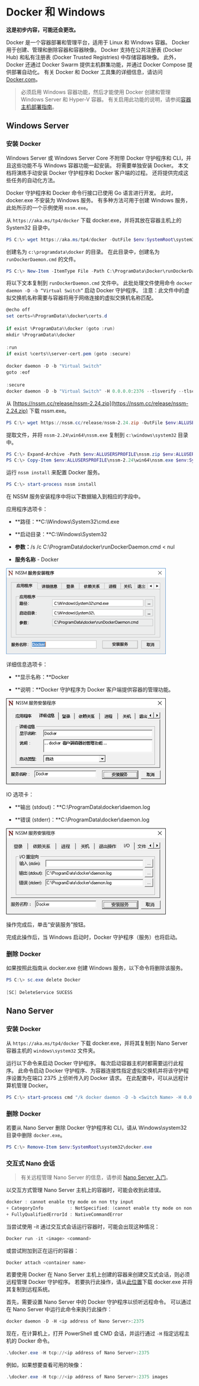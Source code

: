 



# Docker 和 Windows

**这是初步内容，可能还会更改。**

Docker 是一个容器部署和管理平台，适用于 Linux 和 Windows 容器。 Docker 用于创建、管理和删除容器和容器映像。 Docker 支持在公共注册表 (Docker Hub) 和私有注册表 (Docker Trusted Registries) 中存储容器映像。 此外，Docker 还通过 Docker Swarm 提供主机群集功能，并通过 Docker Compose 提供部署自动化。 有关 Docker 和 Docker 工具集的详细信息，请访问 [Docker.com](https://www.docker.com/)。

> 必须启用 Windows 容器功能，然后才能使用 Docker 创建和管理 Windows Server 和 Hyper-V 容器。 有关启用此功能的说明，请参阅[容器主机部署指南](./docker_windows.md)。

## Windows Server

### 安装 Docker

Windows Server 或 Windows Server Core 不附带 Docker 守护程序和 CLI，并且这些功能不与 Windows 容器功能一起安装。 将需要单独安装 Docker。 本文档将演练手动安装 Docker 守护程序和 Docker 客户端的过程。 还将提供完成这些任务的自动化方法。

Docker 守护程序和 Docker 命令行接口已使用 Go 语言进行开发。 此时，docker.exe 不安装为 Windows 服务。 有多种方法可用于创建 Windows 服务，此处所示的一个示例使用 `nssm.exe`。

从 `https://aka.ms/tp4/docker` 下载 docker.exe，并将其放在容器主机上的 System32 目录中。

```powershell
PS C:\> wget https://aka.ms/tp4/docker -OutFile $env:SystemRoot\system32\docker.exe
```

创建名为 `c:\programdata\docker` 的目录。 在此目录中，创建名为 `runDockerDaemon.cmd` 的文件。

```powershell
PS C:\> New-Item -ItemType File -Path C:\ProgramData\Docker\runDockerDaemon.cmd -Force
```

将以下文本复制到 `runDockerDaemon.cmd` 文件中。 此批处理文件使用命令 `docker daemon -D -b “Virtual Switch”` 启动 Docker 守护程序。 注意：此文件中的虚拟交换机名称需要与容器将用于网络连接的虚拟交换机名称匹配。

```powershell
@echo off
set certs=%ProgramData%\docker\certs.d

if exist %ProgramData%\docker (goto :run)
mkdir %ProgramData%\docker

:run
if exist %certs%\server-cert.pem (goto :secure)

docker daemon -D -b "Virtual Switch"
goto :eof

:secure
docker daemon -D -b "Virtual Switch" -H 0.0.0.0:2376 --tlsverify --tlscacert=%certs%\ca.pem --tlscert=%certs%\server-cert.pem --tlskey=%certs%\server-key.pem
```
从 [https://nssm.cc/release/nssm-2.24.zip](https://nssm.cc/release/nssm-2.24.zip) 下载 nssm.exe。

```powershell
PS C:\> wget https://nssm.cc/release/nssm-2.24.zip -OutFile $env:ALLUSERSPROFILE\nssm.zip
```

提取文件，并将 `nssm-2.24\win64\nssm.exe` 复制到 `c:\windows\system32` 目录中。

```powershell
PS C:\> Expand-Archive -Path $env:ALLUSERSPROFILE\nssm.zip $env:ALLUSERSPROFILE
PS C:\> Copy-Item $env:ALLUSERSPROFILE\nssm-2.24\win64\nssm.exe $env:SystemRoot\system32
```
运行 `nssm install` 来配置 Docker 服务。

```powershell
PS C:\> start-process nssm install
```

在 NSSM 服务安装程序中将以下数据输入到相应的字段中。

应用程序选项卡：

- **路径：**C:\Windows\System32\cmd.exe

- **启动目录：**C:\Windows\System32

- **参数：**/s /c C:\ProgramData\docker\runDockerDaemon.cmd < nul

- **服务名称** - Docker

![](media/nssm1.png)

详细信息选项卡：

- **显示名称：**Docker

- **说明：**Docker 守护程序为 Docker 客户端提供容器的管理功能。


![](media/nssm2.png)

IO 选项卡：

- **输出 (stdout)：**C:\ProgramData\docker\daemon.log

- **错误 (stderr)：**C:\ProgramData\docker\daemon.log


![](media/nssm3.png)

操作完成后，单击“安装服务”按钮。

完成此操作后，当 Windows 启动时，Docker 守护程序（服务）也将启动。

### 删除 Docker

如果按照此指南从 docker.exe 创建 Windows 服务，以下命令将删除该服务。

```powershell
PS C:\> sc.exe delete Docker

[SC] DeleteService SUCESS
```

## Nano Server

### 安装 Docker

从 `https://aka.ms/tp4/docker` 下载 docker.exe，并将其复制到 Nano Server 容器主机的 `windows\system32` 文件夹。

运行以下命令来启动 Docker 守护程序。 每次启动容器主机时都需要运行此程序。 此命令启动 Docker 守护程序、为容器连接性指定虚拟交换机并将该守护程序设置为在端口 2375 上侦听传入的 Docker 请求。 在此配置中，可以从远程计算机管理 Docker。

```powershell
PS C:\> start-process cmd "/k docker daemon -D -b <Switch Name> -H 0.0.0.0:2375”
```

### 删除 Docker

若要从 Nano Server 删除 Docker 守护程序和 CLI，请从 Windows\system32 目录中删除 `docker.exe`。

```powershell
PS C:\> Remove-Item $env:SystemRoot\system32\docker.exe
```

### 交互式 Nano 会话

> 有关远程管理 Nano Server 的信息，请参阅 [Nano Server 入门](https://technet.microsoft.com/en-us/library/mt126167.aspx#bkmk_ManageRemote)。

以交互方式管理 Nano Server 主机上的容器时，可能会收到此错误。

```powershell
docker : cannot enable tty mode on non tty input
+ CategoryInfo          : NotSpecified: (cannot enable tty mode on non tty input:String) [], RemoteException
+ FullyQualifiedErrorId : NativeCommandError 
```

当尝试使用 -it 通过交互式会话运行容器时，可能会出现这种情况：

```powershell
Docker run -it <image> <command>
```
或尝试附加到正在运行的容器：

```powershell
Docker attach <container name>
```

若要使用 Docker 在 Nano Server 主机上创建的容器来创建交互式会话，则必须远程管理 Docker 守护程序。 若要执行此操作，请从[此位置](https://aka.ms/ContainerTools)下载 docker.exe 并将其复制到远程系统。

首先，需要设置 Nano Server 中的 Docker 守护程序以侦听远程命令。 可以通过在 Nano Server 中运行此命令来执行此操作：

```powershell
docker daemon -D -H <ip address of Nano Server>:2375
```

现在，在计算机上，打开 PowerShell 或 CMD 会话，并运行通过 `-H` 指定远程主机的 Docker 命令。

```powershell
.\docker.exe -H tcp://<ip address of Nano Server>:2375
```

例如，如果想要查看可用的映像：

```powershell
.\docker.exe -H tcp://<ip address of Nano Server>:2375 images
```






<!--HONumber=Feb16_HO4-->


